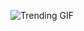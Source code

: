 
<!-- GIF_SECTION -->
![Trending GIF](https://media0.giphy.com/media/v1.Y2lkPThiYjIxNzcyMnN6ZWdoYnhvYjkza3I0cnRlNWZodjIxdDFoMmNjMWlyaHdmNWxybyZlcD12MV9naWZzX3NlYXJjaCZjdD1n/qgQUggAC3Pfv687qPC/giphy.gif)
<!-- END_GIF_SECTION -->
